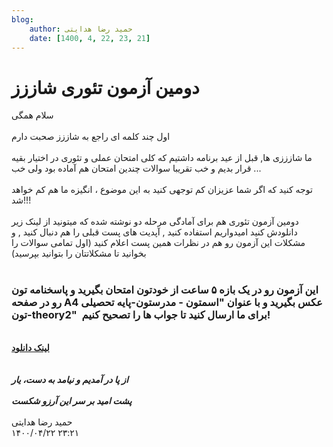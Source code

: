 ```yaml
---
blog:
    author: حمید رضا هدایتی
    date: [1400, 4, 22, 23, 21]
---
```

# دومین آزمون تئوری شاززز

<div class="cnt">
سلام همگی<br/><br/>اول چند کلمه ای راجع به شاززز صحبت دارم<br/><br/>ما شازززی ها, قبل از عید برنامه داشتیم که کلی امتحان عملی و تئوری در اختیار بقیه قرار بدیم و خب تقریبا سوالات چندین امتحان هم آماده بود ولی خب ...<br/><br/>توجه کنید که اگر شما عزیزان کم توجهی کنید به این موضوع ، انگیزه ما هم کم خواهد شد!!!<br/><br/>دومین آزمون تئوری هم برای آمادگی مرحله دو نوشته شده که میتونید از لینک زیر دانلودش کنید امیدواریم استفاده کنید , آپدیت های پست قبلی را هم دنبال کنید , و مشکلات این آزمون رو هم در نظرات همین پست اعلام کنید (اول تمامی سوالات را بخوانید تا مشکلاتتان را بتوانید بپرسید)<br/><br/><h3>این آزمون رو در یک بازه ۵ ساعت از خودتون امتحان بگیرید و پاسخنامه تون رو در صفحه A4 عکس بگیرید و با عنوان "اسمتون - مدرستون-پایه تحصیلی تون-theory2"  برای ما ارسال کنید تا جواب ها را تصحیح کنیم!</h3>
<br/><a href="http://bayanbox.ir/view/8024408180607155469/Theory2.pdf" target="_blank"><b>لینک دانلود</b></a><br/><i><b><br/><br/>از پا در آمدیم و نیامد به دست، یار <br/><br/>پشت امید بر سر این آرزو شکست</b></i><br/><br/>
</div>

<div class="blog-info">
    <div class="blog-author">حمید رضا هدایتی</div>
    <div class="blog-date">۱۴۰۰/۰۴/۲۲ ۲۳:۲۱</div>
</div>


